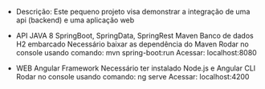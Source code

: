 - Descrição:
	Este pequeno projeto visa demonstrar a integração de uma api (backend) e uma aplicação web

- API
	JAVA 8
	SpringBoot, SpringData, SpringRest
	Maven
	Banco de dados H2 embarcado
	Necessário baixar as dependência do Maven
	Rodar no console usando comando: mvn spring-boot:run
	Acessar: localhost:8080

- WEB
	Angular Framework
	Necessário ter instalado Node.js e Angular CLI
	Rodar no console usando comando: ng serve
	Acessar: localhost:4200